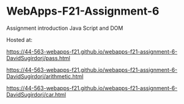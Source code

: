 # WebApps-F21-Assignment-6
Assignment introduction Java Script and DOM

Hosted at:

https://44-563-webapps-f21.github.io/webapps-f21-assignment-6-DavidSugirdorj/pass.html

https://44-563-webapps-f21.github.io/webapps-f21-assignment-6-DavidSugirdorj/arithmetic.html

https://44-563-webapps-f21.github.io/webapps-f21-assignment-6-DavidSugirdorj/car.html
